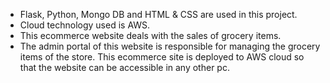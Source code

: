 

* Flask, Python, Mongo DB and HTML & CSS are used in this project. 
* Cloud technology used is AWS.  
* This ecommerce website deals with the sales of grocery items. 
* The admin portal of this website is responsible for managing the grocery items of the store. This ecommerce site is deployed to AWS cloud so that the website can be accessible in any other pc. 
